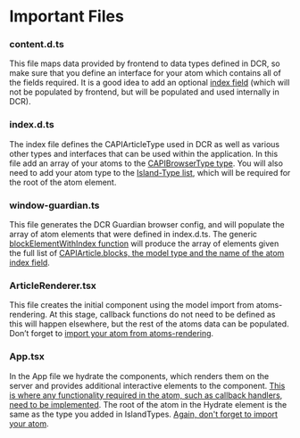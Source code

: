 # Important Files

### content.d.ts

This file maps data provided by frontend to data types defined in DCR, so make sure that you define an interface for your atom which contains all of the fields required. It is a good idea to add an optional [index field](https://github.com/guardian/dotcom-rendering/blob/main/src/lib/content.d.ts#L21) (which will not be populated by frontend, but will be populated and used internally in DCR).

### index.d.ts

The index file defines the CAPIArticleType used in DCR as well as various other types and interfaces that can be used within the application. In this file add an array of your atoms to the [CAPIBrowserType type](https://github.com/guardian/dotcom-rendering/blob/main/index.d.ts#L359). You will also need to add your atom type to the [Island-Type list](https://github.com/guardian/dotcom-rendering/blob/main/index.d.ts#L666), which will be required for the root of the atom element.

### window-guardian.ts

This file generates the DCR Guardian browser config, and will populate the array of atom elements that were defined in index.d.ts. The generic [blockElementWithIndex function](https://github.com/guardian/dotcom-rendering/blob/main/src/model/window-guardian.ts#L72) will produce the array of elements given the full list of [CAPIArticle.blocks, the model type and the name of the atom index field](https://github.com/guardian/dotcom-rendering/blob/main/src/model/window-guardian.ts#L190).

### ArticleRenderer.tsx

This file creates the initial component using the model import from atoms-rendering. At this stage, callback functions do not need to be defined as this will happen elsewhere, but the rest of the atoms data can be populated. Don’t forget to [import your atom from atoms-rendering](https://github.com/guardian/dotcom-rendering/blob/main/src/web/lib/ArticleRenderer.tsx#L29).

### App.tsx

In the App file we hydrate the components, which renders them on the server and provides additional interactive elements to the component. [This is where any functionality required in the atom, such as callback handlers, need to be implemented](https://github.com/guardian/dotcom-rendering/blob/main/src/web/components/App.tsx#L430). The root of the atom in the Hydrate element is the same as the type you added in IslandTypes. [Again, don't forget to import your atom](https://github.com/guardian/dotcom-rendering/blob/main/src/web/components/App.tsx#L20).
